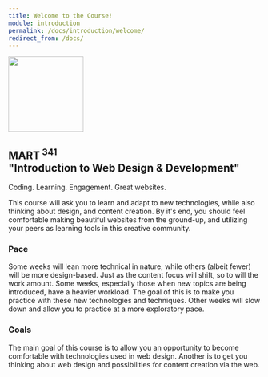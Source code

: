```yaml
---
title: Welcome to the Course!
module: introduction
permalink: /docs/introduction/welcome/
redirect_from: /docs/
---
```


<img src="../img/browser.svg" style="width: 150px; margin: auto; /" >

## MART<sup> 341</sup><br />"Introduction to Web Design & Development"

Coding. Learning. Engagement. Great websites.

This course will ask you to learn and adapt to new technologies, while also thinking about design, and content creation. By it's end, you should feel comfortable making beautiful websites from the ground-up, and utilizing your peers as learning tools in this creative community.


### Pace

Some weeks will lean more technical in nature, while others (albeit fewer) will be more design-based. Just as the content focus will shift, so to will the work amount. Some weeks, especially those when new topics are being introduced, have a heavier workload. The goal of this is to make you practice with these new technologies and techniques. Other weeks will slow down and allow you to practice at a more exploratory pace.


### Goals

The main goal of this course is to allow you an opportunity to become comfortable with technologies used in web design. Another is to get you thinking about web design and possibilities for content creation via the web.
